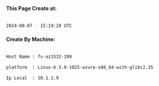 
   
#### This Page Create at:

```bash

2024-08-07 - 15:19:28 UTC

```

#### Create By Machine:

```bash

Host Name : fv-az1532-209

platform  : Linux-6.5.0-1025-azure-x86_64-with-glibc2.35

Ip Local  : 10.1.1.9

```


